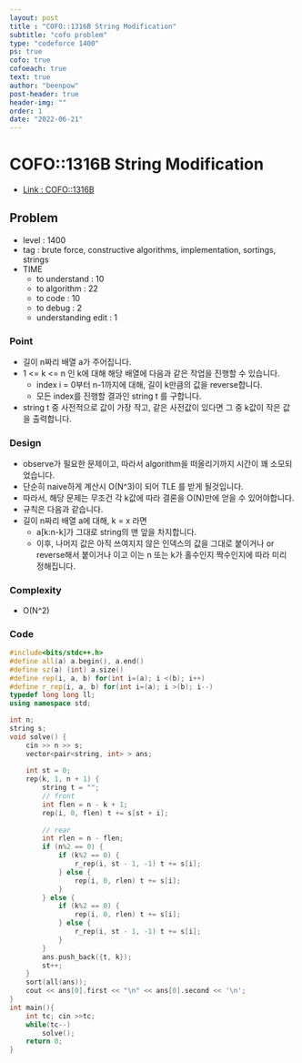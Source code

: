 ```yaml
---
layout: post
title : "COFO::1316B String Modification"
subtitle: "cofo problem"
type: "codeforce 1400"
ps: true
cofo: true
cofoeach: true
text: true
author: "beenpow"
post-header: true
header-img: ""
order: 1
date: "2022-06-21"
---
```

# COFO::1316B String Modification
- [Link : COFO::1316B](https://codeforces.com/problemset/problem/1316/B)


## Problem 

- level : 1400
- tag : brute force, constructive algorithms, implementation, sortings, strings
- TIME
  - to understand    : 10
  - to algorithm     : 22
  - to code          : 10
  - to debug         : 2
  - understanding edit : 1 

### Point
- 길이 n짜리 배열 a가 주어집니다.
- 1 <= k <= n 인 k에 대해 해당 배열에 다음과 같은 작업을 진행할 수 있습니다.
  - index i = 0부터 n-1까지에 대해, 길이 k만큼의 값을 reverse합니다.
  - 모든 index를 진행할 결과인 string t 를 구합니다.
- string t 중 사전적으로 값이 가장 작고, 같은 사전값이 있다면 그 중 k값이 작은 값을 출력합니다.

### Design
- observe가 필요한 문제이고, 따라서 algorithm을 떠올리기까지 시간이 꽤 소모되었습니다.
- 단순히 naive하게 계산시 O(N^3)이 되어 TLE 를 받게 될것입니다.
- 따라서, 해당 문제는 무조건 각 k값에 따라 결론을 O(N)만에 얻을 수 있어야합니다.
- 규칙은 다음과 같습니다.
- 길이 n짜리 배열 a에 대해, k = x 라면
  - a[k:n-k]가 그대로 string의 맨 앞을 차지합니다.
  - 이후, 나머지 값은 아직 쓰여지지 않은 인덱스의 값을 그대로 붙이거나 or reverse해서 붙이거나 이고 이는 n 또는 k가 홀수인지 짝수인지에 따라 미리 정해집니다.

### Complexity
- O(N^2)

### Code

```cpp
#include<bits/stdc++.h>
#define all(a) a.begin(), a.end()
#define sz(a) (int) a.size()
#define rep(i, a, b) for(int i=(a); i <(b); i++)
#define r_rep(i, a, b) for(int i=(a); i >(b); i--)
typedef long long ll;
using namespace std;

int n;
string s;
void solve() {
    cin >> n >> s;
    vector<pair<string, int> > ans;
    
    int st = 0;
    rep(k, 1, n + 1) {
        string t = "";
        // front
        int flen = n - k + 1;
        rep(i, 0, flen) t += s[st + i];
        
        // rear
        int rlen = n - flen;
        if (n%2 == 0) {
            if (k%2 == 0) {
                r_rep(i, st - 1, -1) t += s[i];
            } else {
                rep(i, 0, rlen) t += s[i];
            }
        } else {
            if (k%2 == 0) {
                rep(i, 0, rlen) t += s[i];
            } else {
                r_rep(i, st - 1, -1) t += s[i];
            }
        }
        ans.push_back({t, k});
        st++;
    }
    sort(all(ans));
    cout << ans[0].first << "\n" << ans[0].second << '\n';
}
int main(){
    int tc; cin >>tc;
    while(tc--)
        solve();
    return 0;
}
```

